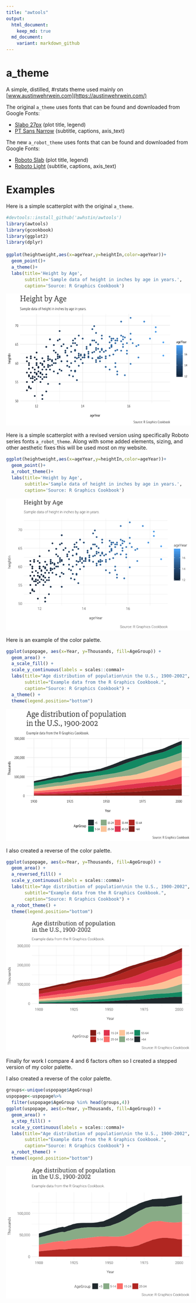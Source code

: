 ```yaml
---
title: "awtools"
output:
  html_document:
    keep_md: true
  md_document:
    variant: markdown_github
---
```

# a_theme
A simple, distilled, #rstats theme used mainly on [www.austinwehrwein.com](https://austinwehrwein.com/)

The original <code>a_theme</code> uses fonts that can be found and downloaded from Google Fonts:

 - [Slabo 27px](https://fonts.google.com/specimen/Slabo+27px) (plot title, legend)
 - [PT Sans Narrow](https://fonts.google.com/specimen/PT+Sans+Narrow) (subtitle, captions, axis_text)
 
The new <code>a_robot_theme</code> uses fonts that can be found and downloaded from Google Fonts:

 - [Roboto Slab](https://fonts.google.com/specimen/Roboto+Slab) (plot title, legend)
 - [Roboto Light](https://fonts.google.com/specimen/Roboto) (subtitle, captions, axis_text)
 
 # Examples
Here is a simple scatterplot with the original <code>a_theme</code>.

```r
#devtools::install_github('awhstin/awtools')
library(awtools)
library(gcookbook)
library(ggplot2)
library(dplyr)

ggplot(heightweight,aes(x=ageYear,y=heightIn,color=ageYear))+
  geom_point()+
  a_theme()+
  labs(title='Height by Age',
       subtitle='Sample data of height in inches by age in years.',
       caption='Source: R Graphics Cookbook')
```

![](README_files/figure-html/unnamed-chunk-1-1.png)<!-- -->

Here is a simple scatterplot with a revised version using specifically Roboto series fonts <code>a_robot_theme</code>. Along with some added elements, sizing, and other aesthetic fixes this will be used most on my website. 

```r
ggplot(heightweight,aes(x=ageYear,y=heightIn,color=ageYear))+
  geom_point()+
  a_robot_theme()+
  labs(title='Height by Age',
       subtitle='Sample data of height in inches by age in years.',
       caption='Source: R Graphics Cookbook')
```

![](README_files/figure-html/unnamed-chunk-2-1.png)<!-- -->
 
Here is an example of the color palette.

```r
ggplot(uspopage, aes(x=Year, y=Thousands, fill=AgeGroup)) + 
  geom_area() +
  a_scale_fill() +
  scale_y_continuous(labels = scales::comma)+
  labs(title="Age distribution of population\nin the U.S., 1900-2002",
       subtitle="Example data from the R Graphics Cookbook.",
       caption="Source: R Graphics Cookbook") +
  a_theme() +
  theme(legend.position="bottom")
```

![](README_files/figure-html/unnamed-chunk-3-1.png)<!-- -->

I also created a reverse of the color palette.

```r
ggplot(uspopage, aes(x=Year, y=Thousands, fill=AgeGroup)) + 
  geom_area() +
  a_reversed_fill() +
  scale_y_continuous(labels = scales::comma)+
  labs(title="Age distribution of population\nin the U.S., 1900-2002",
       subtitle="Example data from the R Graphics Cookbook.",
       caption="Source: R Graphics Cookbook") +
  a_robot_theme() +
  theme(legend.position="bottom")
```

![](README_files/figure-html/unnamed-chunk-4-1.png)<!-- -->

Finally for work I compare 4 and 6 factors often so I created a stepped version of my color palette. 

I also created a reverse of the color palette.

```r
groups<-unique(uspopage$AgeGroup)
uspopage<-uspopage%>%
  filter(uspopage$AgeGroup %in% head(groups,4))
ggplot(uspopage, aes(x=Year, y=Thousands, fill=AgeGroup)) + 
  geom_area() +
  a_step_fill() +
  scale_y_continuous(labels = scales::comma)+
  labs(title="Age distribution of population\nin the U.S., 1900-2002",
       subtitle="Example data from the R Graphics Cookbook.",
       caption="Source: R Graphics Cookbook") +
  a_robot_theme() +
  theme(legend.position="bottom")
```

![](README_files/figure-html/unnamed-chunk-5-1.png)<!-- -->

